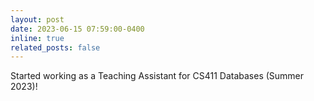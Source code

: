 ```yaml
---
layout: post
date: 2023-06-15 07:59:00-0400
inline: true
related_posts: false
---
```

Started working as a Teaching Assistant for CS411 Databases  (Summer 2023)!
